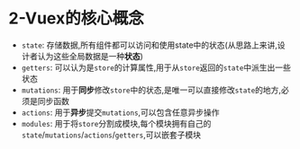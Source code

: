 # 2-Vuex的核心概念

- `state`: 存储数据,所有组件都可以访问和使用state中的状态(从思路上来讲,设计者认为这些全局数据是一种**状态**)
- `getters`: 可以认为是`store`的计算属性,用于从`store`返回的`state`中派生出一些状态
- `mutations`: 用于**同步**修改`store`中的状态,是唯一可以直接修改`state`的地方,必须是同步函数
- `actions`: 用于**异步**提交`mutations`,可以包含任意异步操作
- `modules`: 用于将`store`分割成模块,每个模块拥有自己的`state`/`mutations`/`actions`/`getters`,可以嵌套子模块